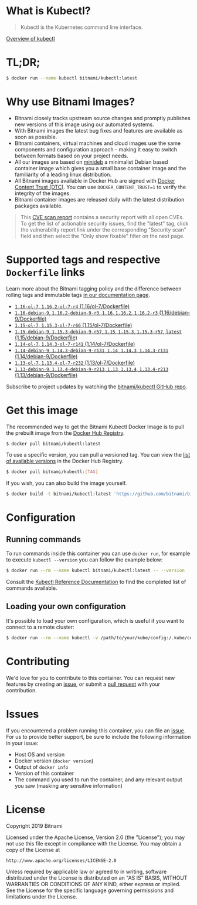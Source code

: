
# What is Kubectl?

> Kubectl is the Kubernetes command line interface.

[Overview of kubectl](https://kubernetes.io/docs/reference/kubectl/overview/)

# TL;DR;

```bash
$ docker run --name kubectl bitnami/kubectl:latest
```

# Why use Bitnami Images?

* Bitnami closely tracks upstream source changes and promptly publishes new versions of this image using our automated systems.
* With Bitnami images the latest bug fixes and features are available as soon as possible.
* Bitnami containers, virtual machines and cloud images use the same components and configuration approach - making it easy to switch between formats based on your project needs.
* All our images are based on [minideb](https://github.com/bitnami/minideb) a minimalist Debian based container image which gives you a small base container image and the familiarity of a leading linux distribution.
* All Bitnami images available in Docker Hub are signed with [Docker Content Trust (DTC)](https://docs.docker.com/engine/security/trust/content_trust/). You can use `DOCKER_CONTENT_TRUST=1` to verify the integrity of the images.
* Bitnami container images are released daily with the latest distribution packages available.


> This [CVE scan report](https://quay.io/repository/bitnami/kubectl?tab=tags) contains a security report with all open CVEs. To get the list of actionable security issues, find the "latest" tag, click the vulnerability report link under the corresponding "Security scan" field and then select the "Only show fixable" filter on the next page.

# Supported tags and respective `Dockerfile` links

Learn more about the Bitnami tagging policy and the difference between rolling tags and immutable tags [in our documentation page](https://docs.bitnami.com/containers/how-to/understand-rolling-tags-containers/).


* [`1.16-ol-7`, `1.16.2-ol-7-r4` (1.16/ol-7/Dockerfile)](https://github.com/bitnami/bitnami-docker-kubectl/blob/1.16.2-ol-7-r4/1.16/ol-7/Dockerfile)
* [`1.16-debian-9`, `1.16.2-debian-9-r3`, `1.16`, `1.16.2`, `1.16.2-r3` (1.16/debian-9/Dockerfile)](https://github.com/bitnami/bitnami-docker-kubectl/blob/1.16.2-debian-9-r3/1.16/debian-9/Dockerfile)
* [`1.15-ol-7`, `1.15.3-ol-7-r66` (1.15/ol-7/Dockerfile)](https://github.com/bitnami/bitnami-docker-kubectl/blob/1.15.3-ol-7-r66/1.15/ol-7/Dockerfile)
* [`1.15-debian-9`, `1.15.3-debian-9-r57`, `1.15`, `1.15.3`, `1.15.3-r57`, `latest` (1.15/debian-9/Dockerfile)](https://github.com/bitnami/bitnami-docker-kubectl/blob/1.15.3-debian-9-r57/1.15/debian-9/Dockerfile)
* [`1.14-ol-7`, `1.14.3-ol-7-r141` (1.14/ol-7/Dockerfile)](https://github.com/bitnami/bitnami-docker-kubectl/blob/1.14.3-ol-7-r141/1.14/ol-7/Dockerfile)
* [`1.14-debian-9`, `1.14.3-debian-9-r131`, `1.14`, `1.14.3`, `1.14.3-r131` (1.14/debian-9/Dockerfile)](https://github.com/bitnami/bitnami-docker-kubectl/blob/1.14.3-debian-9-r131/1.14/debian-9/Dockerfile)
* [`1.13-ol-7`, `1.13.4-ol-7-r232` (1.13/ol-7/Dockerfile)](https://github.com/bitnami/bitnami-docker-kubectl/blob/1.13.4-ol-7-r232/1.13/ol-7/Dockerfile)
* [`1.13-debian-9`, `1.13.4-debian-9-r213`, `1.13`, `1.13.4`, `1.13.4-r213` (1.13/debian-9/Dockerfile)](https://github.com/bitnami/bitnami-docker-kubectl/blob/1.13.4-debian-9-r213/1.13/debian-9/Dockerfile)

Subscribe to project updates by watching the [bitnami/kubectl GitHub repo](https://github.com/bitnami/bitnami-docker-kubectl).

# Get this image

The recommended way to get the Bitnami Kubectl Docker Image is to pull the prebuilt image from the [Docker Hub Registry](https://hub.docker.com/r/bitnami/kubectl).

```bash
$ docker pull bitnami/kubectl:latest
```

To use a specific version, you can pull a versioned tag. You can view the [list of available versions](https://hub.docker.com/r/bitnami/kubectl/tags/) in the Docker Hub Registry.

```bash
$ docker pull bitnami/kubectl:[TAG]
```

If you wish, you can also build the image yourself.

```bash
$ docker build -t bitnami/kubectl:latest 'https://github.com/bitnami/bitnami-docker-kubectl.git#master:1.15/debian-9'
```

# Configuration

## Running commands

To run commands inside this container you can use `docker run`, for example to execute `kubectl --version` you can follow the example below:

```bash
$ docker run --rm --name kubectl bitnami/kubectl:latest -- --version
```

Consult the [Kubectl Reference Documentation](https://kubernetes.io/docs/reference/generated/kubectl/kubectl-commands) to find the completed list of commands available.

## Loading your own configuration

It's possible to load your own configuration, which is useful if you want to connect to a remote cluster:

```bash
$ docker run --rm --name kubectl -v /path/to/your/kube/config:/.kube/config bitnami/kubectl:latest
```

# Contributing

We'd love for you to contribute to this container. You can request new features by creating an [issue](https://github.com/bitnami/bitnami-docker-kubectl/issues), or submit a [pull request](https://github.com/bitnami/bitnami-docker-kubectl/pulls) with your contribution.

# Issues

If you encountered a problem running this container, you can file an [issue](https://github.com/bitnami/bitnami-docker-kubectl/issues). For us to provide better support, be sure to include the following information in your issue:

- Host OS and version
- Docker version (`docker version`)
- Output of `docker info`
- Version of this container
- The command you used to run the container, and any relevant output you saw (masking any sensitive information)

# License

Copyright 2019 Bitnami

Licensed under the Apache License, Version 2.0 (the "License");
you may not use this file except in compliance with the License.
You may obtain a copy of the License at

    http://www.apache.org/licenses/LICENSE-2.0

Unless required by applicable law or agreed to in writing, software
distributed under the License is distributed on an "AS IS" BASIS,
WITHOUT WARRANTIES OR CONDITIONS OF ANY KIND, either express or implied.
See the License for the specific language governing permissions and
limitations under the License.
